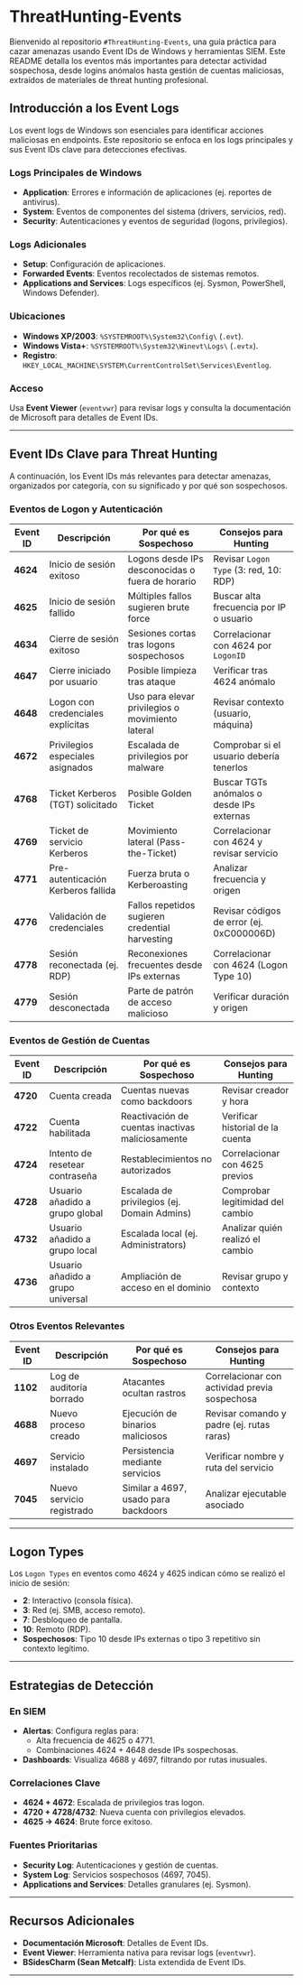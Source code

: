 # ThreatHunting-Events

Bienvenido al repositorio `#ThreatHunting-Events`, una guía práctica para cazar amenazas usando Event IDs de Windows y herramientas SIEM. Este README detalla los eventos más importantes para detectar actividad sospechosa, desde logins anómalos hasta gestión de cuentas maliciosas, extraídos de materiales de threat hunting profesional.

## Introducción a los Event Logs

Los event logs de Windows son esenciales para identificar acciones maliciosas en endpoints. Este repositorio se enfoca en los logs principales y sus Event IDs clave para detecciones efectivas.

### Logs Principales de Windows
- **Application**: Errores e información de aplicaciones (ej. reportes de antivirus).
- **System**: Eventos de componentes del sistema (drivers, servicios, red).
- **Security**: Autenticaciones y eventos de seguridad (logons, privilegios).

### Logs Adicionales
- **Setup**: Configuración de aplicaciones.
- **Forwarded Events**: Eventos recolectados de sistemas remotos.
- **Applications and Services**: Logs específicos (ej. Sysmon, PowerShell, Windows Defender).

### Ubicaciones
- **Windows XP/2003**: `%SYSTEMROOT%\System32\Config\` (`.evt`).
- **Windows Vista+**: `%SYSTEMROOT%\System32\Winevt\Logs\` (`.evtx`).
- **Registro**: `HKEY_LOCAL_MACHINE\SYSTEM\CurrentControlSet\Services\Eventlog`.

### Acceso
Usa **Event Viewer** (`eventvwr`) para revisar logs y consulta la documentación de Microsoft para detalles de Event IDs.

---

## Event IDs Clave para Threat Hunting

A continuación, los Event IDs más relevantes para detectar amenazas, organizados por categoría, con su significado y por qué son sospechosos.

### Eventos de Logon y Autenticación

| Event ID | Descripción                     | Por qué es Sospechoso                              | Consejos para Hunting                          |
|----------|---------------------------------|----------------------------------------------------|------------------------------------------------|
| **4624** | Inicio de sesión exitoso        | Logons desde IPs desconocidas o fuera de horario   | Revisar `Logon Type` (3: red, 10: RDP)         |
| **4625** | Inicio de sesión fallido        | Múltiples fallos sugieren brute force             | Buscar alta frecuencia por IP o usuario        |
| **4634** | Cierre de sesión exitoso        | Sesiones cortas tras logons sospechosos           | Correlacionar con 4624 por `LogonID`           |
| **4647** | Cierre iniciado por usuario     | Posible limpieza tras ataque                      | Verificar tras 4624 anómalo                   |
| **4648** | Logon con credenciales explícitas | Uso para elevar privilegios o movimiento lateral  | Revisar contexto (usuario, máquina)            |
| **4672** | Privilegios especiales asignados | Escalada de privilegios por malware               | Comprobar si el usuario debería tenerlos       |
| **4768** | Ticket Kerberos (TGT) solicitado | Posible Golden Ticket                            | Buscar TGTs anómalos o desde IPs externas      |
| **4769** | Ticket de servicio Kerberos     | Movimiento lateral (Pass-the-Ticket)              | Correlacionar con 4624 y revisar servicio      |
| **4771** | Pre-autenticación Kerberos fallida | Fuerza bruta o Kerberoasting                   | Analizar frecuencia y origen                  |
| **4776** | Validación de credenciales      | Fallos repetidos sugieren credential harvesting   | Revisar códigos de error (ej. 0xC000006D)      |
| **4778** | Sesión reconectada (ej. RDP)    | Reconexiones frecuentes desde IPs externas        | Correlacionar con 4624 (Logon Type 10)         |
| **4779** | Sesión desconectada            | Parte de patrón de acceso malicioso               | Verificar duración y origen                    |

### Eventos de Gestión de Cuentas

| Event ID | Descripción                     | Por qué es Sospechoso                              | Consejos para Hunting                          |
|----------|---------------------------------|----------------------------------------------------|------------------------------------------------|
| **4720** | Cuenta creada                   | Cuentas nuevas como backdoors                     | Revisar creador y hora                        |
| **4722** | Cuenta habilitada               | Reactivación de cuentas inactivas maliciosamente  | Verificar historial de la cuenta              |
| **4724** | Intento de resetear contraseña  | Restablecimientos no autorizados                  | Correlacionar con 4625 previos                |
| **4728** | Usuario añadido a grupo global  | Escalada de privilegios (ej. Domain Admins)       | Comprobar legitimidad del cambio              |
| **4732** | Usuario añadido a grupo local   | Escalada local (ej. Administrators)               | Analizar quién realizó el cambio              |
| **4736** | Usuario añadido a grupo universal | Ampliación de acceso en el dominio              | Revisar grupo y contexto                      |

### Otros Eventos Relevantes

| Event ID | Descripción                     | Por qué es Sospechoso                              | Consejos para Hunting                          |
|----------|---------------------------------|----------------------------------------------------|------------------------------------------------|
| **1102** | Log de auditoría borrado        | Atacantes ocultan rastros                         | Correlacionar con actividad previa sospechosa  |
| **4688** | Nuevo proceso creado            | Ejecución de binarios maliciosos                  | Revisar comando y padre (ej. rutas raras)      |
| **4697** | Servicio instalado              | Persistencia mediante servicios                   | Verificar nombre y ruta del servicio           |
| **7045** | Nuevo servicio registrado       | Similar a 4697, usado para backdoors              | Analizar ejecutable asociado                  |

---

## Logon Types

Los `Logon Types` en eventos como 4624 y 4625 indican cómo se realizó el inicio de sesión:

- **2**: Interactivo (consola física).
- **3**: Red (ej. SMB, acceso remoto).
- **7**: Desbloqueo de pantalla.
- **10**: Remoto (RDP).
- **Sospechosos**: Tipo 10 desde IPs externas o tipo 3 repetitivo sin contexto legítimo.

---

## Estrategias de Detección

### En SIEM
- **Alertas**: Configura reglas para:
  - Alta frecuencia de 4625 o 4771.
  - Combinaciones 4624 + 4648 desde IPs sospechosas.
- **Dashboards**: Visualiza 4688 y 4697, filtrando por rutas inusuales.

### Correlaciones Clave
- **4624 + 4672**: Escalada de privilegios tras logon.
- **4720 + 4728/4732**: Nueva cuenta con privilegios elevados.
- **4625 → 4624**: Brute force exitoso.

### Fuentes Prioritarias
- **Security Log**: Autenticaciones y gestión de cuentas.
- **System Log**: Servicios sospechosos (4697, 7045).
- **Applications and Services**: Detalles granulares (ej. Sysmon).

---

## Recursos Adicionales

- **Documentación Microsoft**: Detalles de Event IDs.
- **Event Viewer**: Herramienta nativa para revisar logs (`eventvwr`).
- **BSidesCharm (Sean Metcalf)**: Lista extendida de Event IDs.

---
